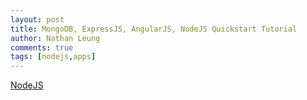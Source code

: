 ```yaml
---
layout: post
title: MongoDB, ExpressJS, AngularJS, NodeJS Quickstart Tutorial
author: Nathan Leung
comments: true
tags: [nodejs,apps]
---
```

[NodeJS](http://nodejs.org)
